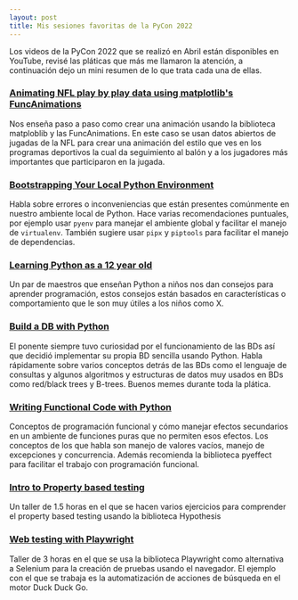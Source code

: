 ```yaml
---
layout: post
title: Mis sesiones favoritas de la PyCon 2022
---
```


Los videos de la PyCon 2022 que se realizó en Abril están disponibles en YouTube, revisé las pláticas que más me llamaron la atención, a continuación dejo un mini resumen de lo que trata cada una de ellas.

### [Animating NFL play by play data using matplotlib's FuncAnimations](https://www.youtube.com/watch?v=rBZ7CAgIAu0)
Nos enseña paso a paso como crear una animación usando la biblioteca matploblib y las FuncAnimations. En este caso se usan datos abiertos de jugadas de la NFL para crear una animación del estilo que ves en los programas deportivos la cual da seguimiento al balón y a los jugadores más importantes que participaron en la jugada.

### [Bootstrapping Your Local Python Environment](https://www.youtube.com/watch?v=-YEUFGFHWgQ)
Habla sobre errores o inconveniencias que están presentes comúnmente en nuestro ambiente local de Python. Hace varias recomendaciones puntuales, por ejemplo usar `pyenv`  para manejar el ambiente global y facilitar el manejo de `virtualenv`. También sugiere usar `pipx` y `piptools` para facilitar el manejo de dependencias.

### [Learning Python as a 12 year old](https://www.youtube.com/watch?v=OAYhKUozqf4)
Un par de maestros que enseñan Python a niños nos dan consejos para aprender programación, estos consejos están basados en características o comportamiento que le son muy útiles a los niños como X.

### [Build a DB with Python](https://www.youtube.com/watch?v=Ay9MNXXURBc)
El ponente siempre tuvo curiosidad por el funcionamiento de las BDs así que decidió implementar su propia BD sencilla usando Python. Habla rápidamente sobre varios conceptos detrás de las BDs como el lenguaje de consultas y algunos algoritmos y estructuras de datos muy usados en BDs como red/black trees y B-trees. Buenos memes durante toda la plática.

### [Writing Functional Code with Python](https://www.youtube.com/watch?v=x7sQVLO3JJA)
Conceptos de programación funcional y cómo manejar efectos secundarios en un ambiente de funciones puras que no permiten esos efectos. Los conceptos de los que habla son manejo de valores vacíos, manejo de excepciones y concurrencia. Además recomienda la biblioteca pyeffect para facilitar el trabajo con programación funcional.

### [Intro to Property based testing](https://www.youtube.com/watch?v=6Hdn8hBw_Gs)
Un taller de 1.5 horas en el que se hacen varios ejercicios para comprender el property based testing usando la biblioteca Hypothesis

### [Web testing with Playwright](https://www.youtube.com/watch?v=JEll871aplI)
Taller de 3 horas en el que se usa la biblioteca Playwright como alternativa a Selenium para la creación de pruebas usando el navegador. El ejemplo con el que se trabaja es la automatización de acciones de búsqueda en el motor Duck Duck Go.